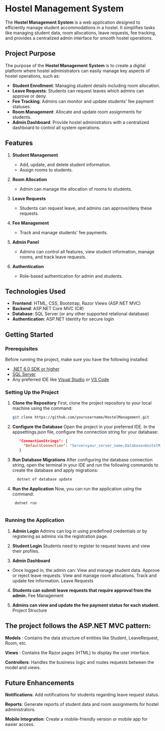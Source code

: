 # Hostel Management System

The **Hostel Management System** is a web application designed to efficiently manage student accommodations in a hostel. It simplifies tasks like managing student data, room allocations, leave requests, fee tracking, and provides a centralized admin interface for smooth hostel operations.

## Project Purpose

The purpose of the **Hostel Management System** is to create a digital platform where hostel administrators can easily manage key aspects of hostel operations, such as:
- **Student Enrollment**: Managing student details including room allocation.
- **Leave Requests**: Students can request leaves which admins can approve or deny.
- **Fee Tracking**: Admins can monitor and update students' fee payment statuses.
- **Room Management**: Allocate and update room assignments for students.
- **Admin Dashboard**: Provide hostel administrators with a centralized dashboard to control all system operations.

## Features

1. **Student Management**
   - Add, update, and delete student information.
   - Assign rooms to students.
  
2. **Room Allocation**
   - Admin can manage the allocation of rooms to students.
  
3. **Leave Requests**
   - Students can request leave, and admins can approve/deny these requests.
  
4. **Fee Management**
   - Track and manage students' fee payments.
  
5. **Admin Panel**
   - Admins can control all features, view student information, manage rooms, and track leave requests.

6. **Authentication**
   - Role-based authentication for admin and students.

## Technologies Used

- **Frontend**: HTML, CSS, Bootstrap, Razor Views (ASP.NET MVC)
- **Backend**: ASP.NET Core MVC (C#)
- **Database**: SQL Server (or any other supported relational database)
- **Authentication**: ASP.NET Identity for secure login

## Getting Started

### Prerequisites

Before running the project, make sure you have the following installed:

- [.NET 6.0 SDK or higher](https://dotnet.microsoft.com/download)
- [SQL Server](https://www.microsoft.com/en-us/sql-server/sql-server-downloads)
- Any preferred IDE like [Visual Studio](https://visualstudio.microsoft.com/) or [VS Code](https://code.visualstudio.com/)

### Setting Up the Project

1. **Clone the Repository**
  First, clone the project repository to your local machine using the command:
   ```bash
   git clone https://github.com/yourusername/HostelManagement.git
   
2. **Configure the Database**
  Open the project in your preferred IDE.
   In the appsettings.json file, configure the connection string for your database:
   ```json
      "ConnectionStrings": {
        "DefaultConnection": "Server=your_server_name;Database=HostelManagementDB;Trusted_Connection=True;MultipleActiveResultSets=true"
      }
   
4. **Run Database Migrations**
    After configuring the database connection string, open the terminal in your IDE and run the following commands to create the database and apply migrations:
   ```bash
     dotnet ef database update
   
6. **Run the Application**
  Now, you can run the application using the command:
   ```bash
    dotnet run
  
### Running the Application

1. **Admin Login**
  Admins can log in using predefined credentials or by registering as admins via the registration page.

3. **Student Login**
   Students need to register to request leaves and view their profiles.
   
5. **Admin Dashboard**
  - Once logged in, the admin can:
      View and manage student data.
      Approve or reject leave requests.
      View and manage room allocations.
      Track and update fee information.
      Leave Requests

4. **Students can submit leave requests that require approval from the admin.**
    Fee Management

5. **Admins can view and update the fee payment status for each student.**
    Project Structure
   
## The project follows the ASP.NET MVC pattern:

**Models** : Contains the data structure of entities like Student, LeaveRequest, Room, etc.

**Views** : Contains the Razor pages (HTML) to display the user interface.

**Controllers**: Handles the business logic and routes requests between the model and views.

## Future Enhancements
**Notifications**: Add notifications for students regarding leave request status.

**Reports**: Generate reports of student data and room assignments for hostel administrators.

**Mobile Integration**: Create a mobile-friendly version or mobile app for easier access.
